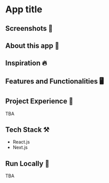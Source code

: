 # App title

## Screenshots 📱

## About this app 📘

## Inspiration 🔥

## Features and Functionalities 🖥️

## Project Experience 👷

TBA

## Tech Stack ⚒️

- React.js
- Next.js

## Run Locally 🚀

TBA
